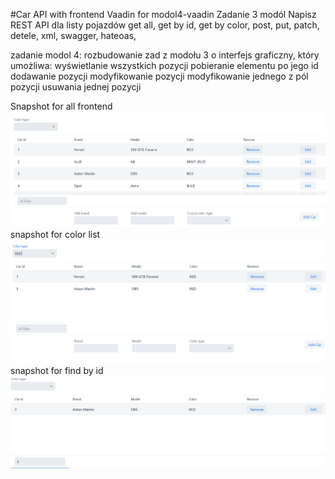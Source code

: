 #Car API with frontend Vaadin for modol4-vaadin
Zadanie 3 modól Napisz REST API dla listy pojazdów
 get all, get by id, get by color, post, put, patch, detele, xml, swagger, hateoas,

 zadanie modol 4: rozbudowanie zad z modołu 3 o interfejs graficzny, 
 który umożliwa: wyświetlanie wszystkich pozycji 
 pobieranie elementu po jego id
 dodawanie pozycji
 modyfikowanie pozycji 
 modyfikowanie jednego z pól pozycji 
 usuwania jednej pozycji

Snapshot for all frontend
![snapshots](https://github.com/Iwona007/modol4-vaadin/blob/master/snapshots/frontend.PNG)
snapshot for color list
![snapshots](https://github.com/Iwona007/modol4-vaadin/blob/master/snapshots/color-list.PNG)
snapshot for find by id
![snapshots](https://github.com/Iwona007/modol4-vaadin/blob/master/snapshots/by-id.PNG)
